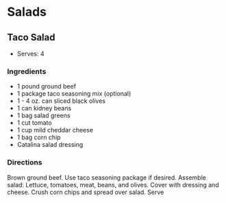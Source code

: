 # Salads

## Taco Salad

* Serves: 4

### Ingredients

* 1 pound  ground beef
* 1 package taco seasoning mix (optional)
* 1 - 4 oz. can  sliced  black olives
* 1 can  kidney beans
* 1 bag  salad greens
* 1 cut tomato
* 1 cup  mild cheddar cheese
* 1 bag  corn chip
* Catalina salad dressing

### Directions

Brown ground beef.  Use taco seasoning package if desired.   Assemble salad:  Lettuce, tomatoes,  meat, beans, and olives.  Cover with dressing and cheese. Crush  corn chips and spread over salad.   Serve
